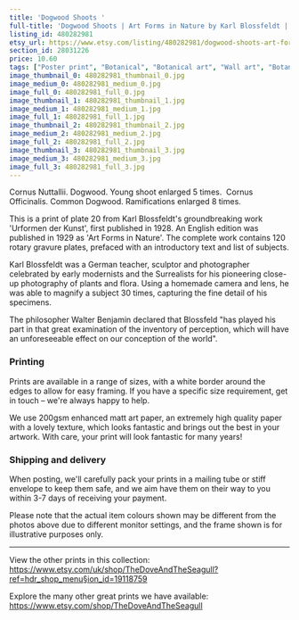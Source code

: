 ```yaml
---
title: 'Dogwood Shoots '
full-title: 'Dogwood Shoots | Art Forms in Nature by Karl Blossfeldt | Plate 20 | Botanical print, wall art, room decor, black & white, sepia, vintage'
listing_id: 480282981
etsy_url: https://www.etsy.com/listing/480282981/dogwood-shoots-art-forms-in-nature-by?utm_source=site&utm_medium=api&utm_campaign=api
section_id: 28031226
price: 10.60
tags: ["Poster print", "Botanical", "Botanical art", "Wall art", "Botanical poster", "Photograph", "Vintage", "Black and white", "Sepia", "Minimal", "Fern", "High quality print", "Urformen der Kunst"]
image_thumbnail_0: 480282981_thumbnail_0.jpg
image_medium_0: 480282981_medium_0.jpg
image_full_0: 480282981_full_0.jpg
image_thumbnail_1: 480282981_thumbnail_1.jpg
image_medium_1: 480282981_medium_1.jpg
image_full_1: 480282981_full_1.jpg
image_thumbnail_2: 480282981_thumbnail_2.jpg
image_medium_2: 480282981_medium_2.jpg
image_full_2: 480282981_full_2.jpg
image_thumbnail_3: 480282981_thumbnail_3.jpg
image_medium_3: 480282981_medium_3.jpg
image_full_3: 480282981_full_3.jpg
---
```

Cornus Nuttallii. Dogwood. Young shoot enlarged 5 times. 
Cornus Officinalis. Common Dogwood. Ramifications enlarged 8 times.

This is a print of plate 20 from Karl Blossfeldt&#39;s groundbreaking work &#39;Urformen der Kunst&#39;, first published in 1928. An English edition was published in 1929 as &#39;Art Forms in Nature&#39;. The complete work contains 120 rotary gravure plates, prefaced with an introductory text and list of subjects.

Karl Blossfeldt was a German teacher, sculptor and photographer celebrated by early modernists and the Surrealists for his pioneering close-up photography of plants and flora. Using a homemade camera and lens, he was able to magnify a subject 30 times, capturing the fine detail of his specimens.

The philosopher Walter Benjamin declared that Blossfeld &quot;has played his part in that great examination of the inventory of perception, which will have an unforeseeable effect on our conception of the world&quot;. 

### Printing

Prints are available in a range of sizes, with a white border around the edges to allow for easy framing. If you have a specific size requirement, get in touch – we&#39;re always happy to help.

We use 200gsm enhanced matt art paper, an extremely high quality paper with a lovely texture, which looks fantastic and brings out the best in your artwork. With care, your print will look fantastic for many years!

### Shipping and delivery

When posting, we&#39;ll carefully pack your prints in a mailing tube or stiff envelope to keep them safe, and we aim have them on their way to you within 3-7 days of receiving your payment.

Please note that the actual item colours shown may be different from the photos above due to different monitor settings, and the frame shown is for illustrative purposes only.

---

View the other prints in this collection: https://www.etsy.com/uk/shop/TheDoveAndTheSeagull?ref=hdr_shop_menu§ion_id=19118759

Explore the many other great prints we have available: https://www.etsy.com/shop/TheDoveAndTheSeagull
